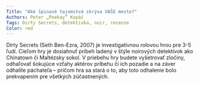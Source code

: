 ```yaml
---
Title: "Aké špinavé tajomstvá skrýva VAŠE mesto?"
Authors: Peter „Peekay” Kopáč
Tags: Dirty Secrets, detektivka, noir, recenze
Color: red
---
```

Dirty Secrets (Seth Ben-Ezra, 2007) je investigatívnou
rolovou hrou pre 3-5 ľudí. Cieľom hry je dosiahnuť
príbeh ladený v štýle noirových detektívok ako Chinatown
či Maltézsky sokol. V priebehu hry budete vyšetrovať
zločiny, odhaľovať šokujúce vzťahy aktérov príbehu
či ich pozadie a na záver odhalíte páchateľa – pričom hra
sa stará o to, aby toto odhalenie bolo prekvapením pre
všetkých zúčastnených.

